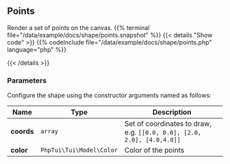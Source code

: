 ## Points

Render a set of points on the canvas.
{{% terminal file="/data/example/docs/shape/points.snapshot" %}}
{{< details "Show code"  >}}
{{% codeInclude file="/data/example/docs/shape/points.php" language="php" %}}

{{< /details >}}
### Parameters

Configure the shape using the constructor arguments named as follows:

| Name | Type | Description |
| --- | --- | --- |
| **coords** | `array` | Set of coordinates to draw, e.g. `[[0.0, 0.0], [2.0, 2.0], [4.0,4.0]]` |
| **color** | `PhpTui\Tui\Model\Color` | Color of the points |
